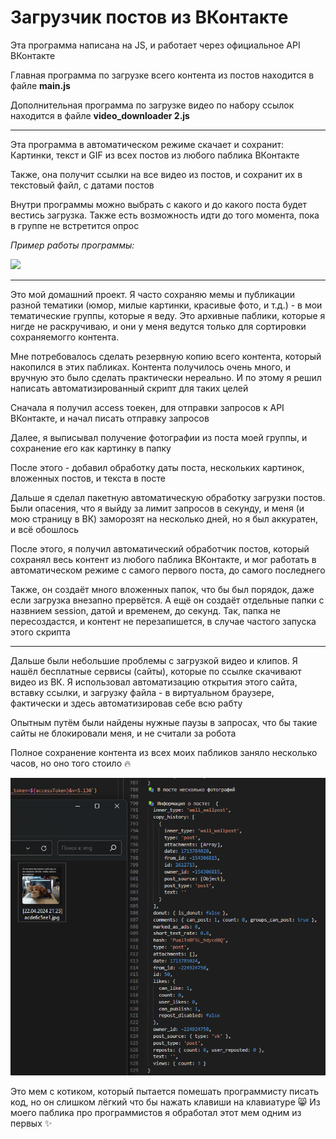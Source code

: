 # Загрузчик постов из ВКонтакте 

Эта программа написана на JS, и работает через официальное API ВКонтакте

Главная программа по загрузке всего контента из постов находится в файле **main.js**

Дополнительная программа по загрузке видео по набору ссылок находится в файле **video_downloader 2.js**

---

Эта программа в автоматическом режиме скачает и сохранит: Картинки, текст и GIF из всех постов из любого паблика ВКонтакте

Также, она получит ссылки на все видео из постов, и сохранит их в текстовый файл, с датами постов

Внутри программы можно выбрать с какого и до какого поста будет вестись загрузка. Также есть возможность идти до того момента, пока в группе не встретится опрос

_Пример работы программы:_

![](Видео-пример.gif)

---

Это мой домашний проект. Я часто сохраняю мемы и публикации разной тематики (юмор, милые картинки, красивые фото, и т.д.) - в мои тематические группы, которые я веду. Это архивные паблики, которые я нигде не раскручиваю, и они у меня ведутся только для сортировки сохраняемогго контента.

Мне потребовалось сделать резервную копию всего контента, который накопился в этих пабликах. Контента получилось очень много, и вручную это было сделать практически нереально. И по этому я решил написать автоматизированный скрипт для таких целей

Сначала я получил access тоекен, для отправки запросов к API ВКонтакте, и начал писать отправку запросов

Далее, я выписывал получение фотографии из поста моей группы, и сохранение его как картинку в папку

После этого - добавил обработку даты поста, нескольких картинок, вложенных постов, и текста в посте

Дальше я сделал пакетную автоматическую обработку загрузки постов. Были опасения, что я выйду за лимит запросов в секунду, и меня (и мою страницу в ВК) заморозят на несколько дней, но я был аккуратен, и всё обошлось

После этого, я получил автоматический обработчик постов, который сохранял весь контент из любого паблика ВКонтакте, и мог работать в автоматическом режиме с самого первого поста, до самого последнего

Также, он создаёт много вложенных папок, что бы был порядок, даже если загрузка внезапно прервётся. А ещё он создаёт отдельные папки с назвнием session, датой и временем, до секунд. Так, папка не пересоздастся, и контент не перезапишется, в случае частого запуска этого скрипта

---

Дальше были небольшие проблемы с загрузкой видео и клипов. Я нашёл бесплатные сервисы (сайты), которые по ссылке скачивают видео из ВК. Я использовал автоматизацию открытия этого сайта, вставку ссылки, и загрузку файла - в виртуальном браузере, фактически и здесь автоматизировав себе всю рабту

Опытным путём были найдены нужные паузы в запросах, что бы такие сайты не блокировали меня, и не считали за робота

Полное сохранение контента из всех моих пабликов заняло несколько часов, но оно того стоило 🔥

![](pic.png)

Это мем с котиком, который пытается помешать программисту писать код, но он слишком лёгкий что бы нажать клавиши на клавиатуре 😸
Из моего паблика про программистов я обработал этот мем одним из первых ✨
